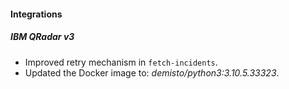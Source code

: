 
#### Integrations
##### IBM QRadar v3
- Improved retry mechanism in `fetch-incidents`.
- Updated the Docker image to: *demisto/python3:3.10.5.33323*.
